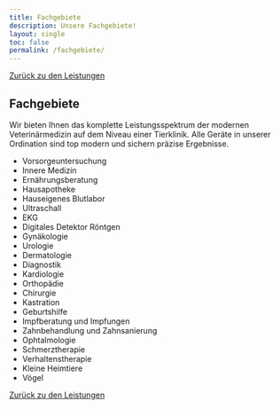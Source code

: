 ```yaml
---
title: Fachgebiete
description: Unsere Fachgebiete!
layout: single
toc: false
permalink: /fachgebiete/
---
```


<i class="fa-solid fa-arrow-left-long"></i>  [Zurück zu den Leistungen](/leistungen/)

## Fachgebiete

Wir bieten Ihnen das komplette Leistungsspektrum der modernen Veterinärmedizin auf dem Niveau einer Tierklinik. Alle Geräte in unserer Ordination sind top modern und sichern präzise Ergebnisse.

- Vorsorgeuntersuchung
- Innere Medizin
- Ernährungsberatung
- Hausapotheke
- Hauseigenes Blutlabor
- Ultraschall
- EKG
- Digitales Detektor Röntgen
- Gynäkologie
- Urologie
- Dermatologie
- Diagnostik
- Kardiologie
- Orthopädie
- Chirurgie
- Kastration
- Geburtshilfe
- Impfberatung und Impfungen
- Zahnbehandlung und Zahnsanierung
- Ophtalmologie
- Schmerztherapie
- Verhaltenstherapie
- Kleine Heimtiere
- Vögel


<i class="fa-solid fa-arrow-left-long"></i>  [Zurück zu den Leistungen](/leistungen/)